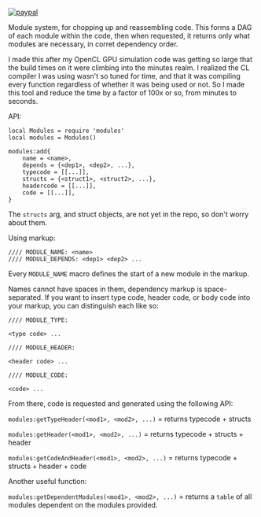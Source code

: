 [![paypal](https://www.paypalobjects.com/en_US/i/btn/btn_donateCC_LG.gif)](https://www.paypal.com/cgi-bin/webscr?cmd=_s-xclick&hosted_button_id=KYWUWS86GSFGL)

Module system, for chopping up and reassembling code.
This forms a DAG of each module within the code, then when requested, it returns only what modules are necessary, in corret dependency order.

I made this after my OpenCL GPU simulation code was getting so large that the build times on it were climbing into the minutes realm.  I realized the CL compiler I was using wasn't so tuned for time, and that it was compiling every function regardless of whether it was being used or not.
So I made this tool and reduce the time by a factor of 100x or so, from minutes to seconds.

API:

```
local Modules = require 'modules'
local modules = Modules()

modules:add{
	name = <name>,
	depends = {<dep1>, <dep2>, ...},
	typecode = [[...]],
	structs = {<struct1>, <struct2>, ...},
	headercode = [[...]],
	code = [[...]],
}
```

The `structs` arg, and struct objects, are not yet in the repo, so don't worry about them.

Using markup:

```
//// MODULE_NAME: <name>
//// MODULE_DEPENDS: <dep1> <dep2> ...
```

Every `MODULE_NAME` macro defines the start of a new module in the markup.

Names cannot have spaces in them, dependency markup is space-separated.
If you want to insert type code, header code, or body code into your markup, you can distinguish each like so:

```
//// MODULE_TYPE:

<type code> ...

//// MODULE_HEADER:

<header code> ...

//// MODULE_CODE:

<code> ...

```

From there, code is requested and generated using the following API:

`modules:getTypeHeader(<mod1>, <mod2>, ...)` = returns typecode + structs

`modules:getHeader(<mod1>, <mod2>, ...)` = returns typecode + structs + header

`modules:getCodeAndHeader(<mod1>, <mod2>, ...)` = returns typecode + structs + header + code

Another useful function:

`modules:getDependentModules(<mod1>, <mod2>, ...)` = returns a `table` of all modules dependent on the modules provided.
